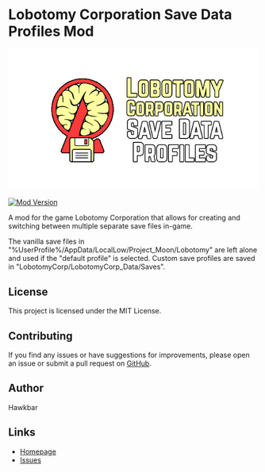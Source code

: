 # Lobotomy Corporation Save Data Profiles Mod

![Lobotomy Corp Save Data Profiles logo](logo.png)

[![Mod Version](https://img.shields.io/github/v/release/Hawkbat/LobotomySaveDataProfiles)](https://github.com/Hawkbat/LobotomySaveDataProfiles/releases)

A mod for the game Lobotomy Corporation that allows for creating and switching between multiple separate save files in-game.

The vanilla save files in "%UserProfile%/AppData/LocalLow/Project_Moon/Lobotomy" are left alone and used if the "default profile" is selected. Custom save profiles are saved in "LobotomyCorp/LobotomyCorp_Data/Saves".

## License

This project is licensed under the MIT License.

## Contributing

If you find any issues or have suggestions for improvements, please open an issue or submit a pull request on [GitHub](https://github.com/Hawkbat/LobotomySaveDataProfiles).

## Author

Hawkbar

## Links

- [Homepage](https://github.com/Hawkbat/LobotomySaveDataProfiles)
- [Issues](https://github.com/Hawkbat/LobotomySaveDataProfiles/issues)
